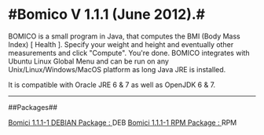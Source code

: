 #Bomico V 1.1.1 (June 2012).#
======

BOMICO is a small program in Java, that computes the BMI (Body Mass Index) [ Health ].
Specify your weight and height and eventually other measurements and click "Compute". You're done.
BOMICO integrates with Ubuntu Linux Global Menu and can be run on any Unix/Linux/Windows/MacOS platform as long Java JRE is installed.

It is compatible with Oracle JRE 6 & 7 as well as OpenJDK 6 & 7.

-------------------------------

##Packages##

[Bomici 1.1.1-1 DEBIAN Package : ](https://dl.dropbox.com/u/67261634/bomico_1.1.1-1.deb) DEB
[Bomici 1.1.1-1 RPM Package : ](https://dl.dropbox.com/u/67261634/bomico-1.1.1-2.all.rpm) RPM
